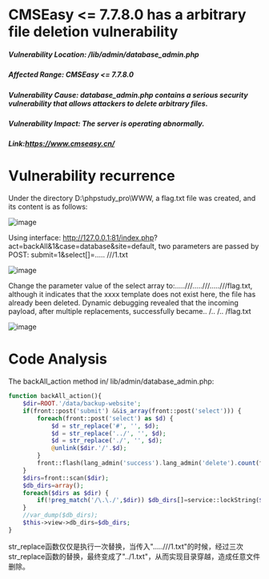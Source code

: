 # CMSEasy <= 7.7.8.0 has a arbitrary file deletion vulnerability
##### Vulnerability Location: /lib/admin/database_admin.php
##### Affected Range: CMSEasy <= 7.7.8.0
##### Vulnerability Cause: database_admin.php contains a serious security vulnerability that allows attackers to delete arbitrary files.
##### Vulnerability Impact: The server is operating abnormally.
##### Link:https://www.cmseasy.cn/
# Vulnerability recurrence

Under the directory D:\phpstudy_pro\WWW, a flag.txt file was created, and its content is as follows:

![image](https://github.com/user-attachments/assets/eed22fb7-7a43-47ab-800b-e519fb944a79)

Using interface: http://127.0.0.1:81/index.php? act=backAll&1&case=database&site=default, two parameters are passed by POST: submit=1&select[]=..... ///1.txt

![image](https://github.com/user-attachments/assets/f28c582d-64bb-47a2-a2f3-a9d3df379741)

Change the parameter value of the select array to:.....///.....///.....///flag.txt, although it indicates that the xxxx template does not exist here, the file has already been deleted.
Dynamic debugging revealed that the incoming payload, after multiple replacements, successfully became.. /.. /.. /flag.txt

![image](https://github.com/user-attachments/assets/94488049-66de-4537-9ed0-d3996e2507a0)

# Code Analysis

The backAll_action method in/ lib/admin/database_admin.php:

```php
function backAll_action(){
    $dir=ROOT.'/data/backup-website';
    if(front::post('submit') &&is_array(front::post('select'))) {
        foreach(front::post('select') as $d) {
            $d = str_replace('#', '', $d);
            $d = str_replace('../', '', $d);
            $d = str_replace('./', '', $d);
            @unlink($dir.'/'.$d);
        }
        front::flash(lang_admin('success').lang_admin('delete').count(front::post('select')).lang_admin('individual').lang_admin('archives').'！');
    }
    $dirs=front::scan($dir);
    $db_dirs=array();
    foreach($dirs as $dir) {
        if(!preg_match('/\.\./',$dir)) $db_dirs[]=service::lockString($dir);
    }
    //var_dump($db_dirs);
    $this->view->db_dirs=$db_dirs;
}
```
str_replace函数仅仅是执行一次替换，当传入".....///1.txt"的时候，经过三次str_replace函数的替换，最终变成了"../1.txt"，从而实现目录穿越，造成任意文件删除。
